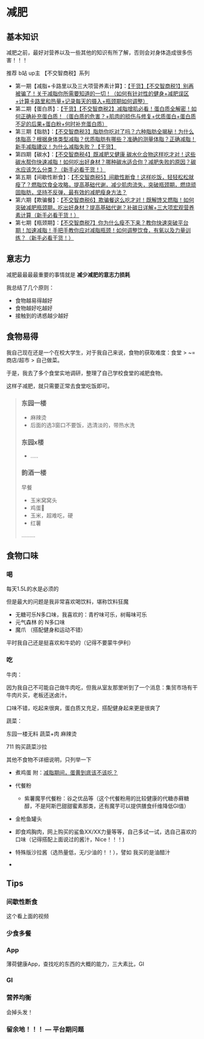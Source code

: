 # 减肥

## 基本知识

减肥之前，最好对营养以及一些其他的知识有所了解，否则会对身体造成很多伤害！！！

推荐 b站 up主 【不交智商税】系列

- 第一期【减脂+卡路里以及三大项营养素计算】：[【干货】【不交智商税1】别再被骗了！关于减脂你所需要知道的一切！（如何有针对性的健身+减肥误区+计算卡路里和热量+记录每天的摄入+瓶颈期如何调整）](https://www.bilibili.com/video/av55358611)
- 第二期【蛋白质】：[【干货】【不交智商税2】减脂增肌必看！蛋白质全解密！如何正确补充蛋白质！（蛋白质的危害？+肌肉的损伤与修复+优质蛋白+蛋白质不足的后果+蛋白粉+何时补充蛋白质）](https://www.bilibili.com/video/av55544086)
- 第三期【脂肪】：[【不交智商税3】脂肪你吃对了吗？六种脂肪全揭秘！为什么体脂高？根据身体类型减脂？优质脂肪有哪些？准确的测量体脂？正确减脂！新手减脂建议！为什么减脂失败？【干货】](https://www.bilibili.com/video/av56069892)
- 第四期【碳水】：[【不交智商税4】既减肥又健康 碳水化合物这样吃才对！这些碳水帮你快速减脂！如何吃出好身材？哪种碳水适合你？减肥失败的原因？碳水应该怎么分类？（新手必看干货！）](https://www.bilibili.com/video/av57180567)
- 第五期【间歇性断食】：[【不交智商税5】间歇性断食！这样吃饭，轻轻松松就瘦了？燃脂饮食全攻略，提高基础代谢，减少肌肉流失，突破瓶颈期，燃烧顽固脂肪，坚持不反弹，最有效的减肥瘦身方法？](https://www.bilibili.com/video/av59527255)
- 第六期【欺骗餐】：[【不交智商税6】欺骗餐这么吃才对！既解馋又燃脂！如何突破减肥瓶颈期，吃出好身材？提高基础代谢？补碳日详解+三大项宏观营养素计算（新手必看干货！）](https://www.bilibili.com/video/av61080750)
- 第七期【瓶颈期】：[【不交智商税7】你为什么瘦不下来？教你快速突破平台期！加速减脂！手把手教你应对减脂瓶颈！如何调整饮食，有氧以及力量训练？（新手必看干货！）](https://www.bilibili.com/video/av61970459)

## 意志力

减肥最最最最重要的事情就是 **减少减肥的意志力损耗**

我总结了几个原则：

- 食物越易得越好
- 食物越好吃越好
- 接触到的诱惑越少越好

## 食物易得

我自己现在还是一个在校大学生，对于我自己来说，食物的获取难度：食堂 > ~= 商店/超市 > 自己做菜。

于是，我去了多个食堂实地调研，整理了自己学校食堂的减肥食物。

这样子减肥，就只需要正常去食堂吃饭即可。

> ### 东园一楼
>
> - 麻辣烫
> - 后面的选3窗口不要饭，选清淡的，带热水洗
>
> ### 东园x楼
>
> - .....
>
> ### 韵酒一楼
>
> 早餐
>
> - 玉米窝窝头
> - 鸡蛋🥚
> - 玉米，超难吃，硬
> - 红薯
>
> ………

## 食物口味

### 喝

每天1.5L的水是必须的

但是最大的问题是我非常喜欢喝饮料，堪称饮料狂魔

- 无糖可乐N多口味，我喜欢的：青柠味可乐，树莓味可乐
- 元气森林 的 N多口味
- 魔爪 （搭配健身和运动不错）

平时我自己还是挺喜欢和牛奶的（记得不要蒙牛伊利）

### 吃

牛肉：

因为我自己不可能自己做牛肉吃，但我从室友那里听到了一个消息：集贸市场有干牛肉片买，老板还送卤汁。

口味不错，吃起来很爽，蛋白质又充足，搭配健身起来更是很爽了

蔬菜：

东园一楼无料 蔬菜+肉 麻辣烫

711 购买蔬菜沙拉



其他不食物不详细说明，只列举一下

- 煮鸡蛋  附：[减脂期间，蛋黄到底该不该吃？](https://www.zhihu.com/question/61350011)

- 代餐粉
  - 紫薯魔芋代餐粉：谷之优品等（这个代餐粉用的比较健康的代糖赤藓糖醇，不是阿斯巴甜甜蜜素那类，还有魔芋可以提供膳食纤维降低GI值）
- 金枪鱼罐头
- 即食鸡胸肉，网上购买的鲨鱼XX/XX力量等等，自己多试一试，选自己喜欢的口味（记得搭配上面说过的酱汁，Nice！！！)
- 特殊版沙拉酱（选热量低，无/少油的！！），譬如 我买的是油醋汁
- 

## Tips

### 间歇性断食

这个看上面的视频

### 少食多餐

### App

薄荷健康App，查找吃的东西的大概的能力，三大素比，GI

### GI 

### 营养均衡

会掉头发！

### 留余地！！！ — 平台期问题
